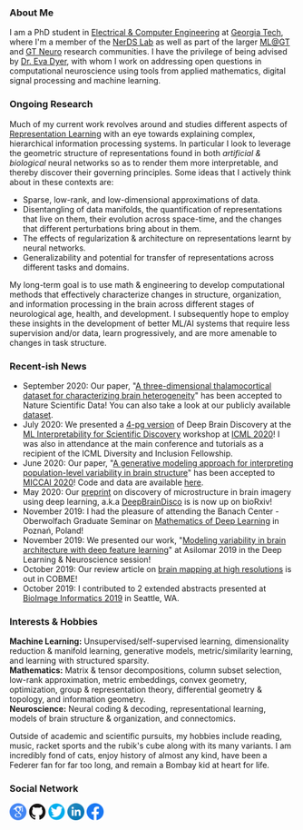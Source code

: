### About Me

I am a PhD student in <a href="https://www.ece.gatech.edu/" target="_blank">Electrical & Computer Engineering</a> at <a href="https://www.gatech.edu/" target="_blank">Georgia Tech</a>, where I'm a member of the <a href="https://dyerlab.gatech.edu/" target="_blank">NerDS Lab</a> as well as part of the larger <a href="https://ml.gatech.edu/" target="_blank">ML@GT</a> and <a href="https://neuro.gatech.edu/" target="_blank">GT Neuro</a> research communities. I have the privilege of being advised by <a href="https://bme.gatech.edu/bme/faculty/Eva-Dyer" target="_blank">Dr. Eva Dyer</a>, with whom I work on addressing open questions in computational neuroscience using tools from applied mathematics, digital signal processing and machine learning.

### Ongoing Research

Much of my current work revolves around and studies different aspects of <a href="https://arxiv.org/abs/1206.5538" target="_blank">Representation Learning</a> with an eye towards  explaining complex, hierarchical information processing systems. In particular I look to leverage the geometric structure of representations found in both _artificial & biological_ neural networks so as to render them more interpretable, and thereby discover their governing principles.
Some ideas that I actively think about in these contexts are:
- Sparse, low-rank, and low-dimensional approximations of data.
- Disentangling of data manifolds, the quantification of representations that live on them, their evolution across space-time, and the changes that different perturbations bring about in them.
- The effects of regularization & architecture on representations learnt by neural networks.
- Generalizability and potential for transfer of representations across different tasks and domains.

My long-term goal is to use math & engineering to develop computational methods that effectively characterize changes in structure, organization, and information processing in the brain across different stages of neurological age, health, and development. I subsequently hope to employ these insights in the development of better ML/AI systems that require less supervision and/or data, learn progressively, and are more amenable to changes in task structure.

### Recent-ish News

- September 2020: Our paper, "<a href="https://www.biorxiv.org/content/10.1101/2020.05.22.111617v1" target="_blank">A three-dimensional thalamocortical dataset for characterizing brain heterogeneity</a>" has been accepted to Nature Scientific Data! You can also take a look at our publicly available <a href="http://bossdb.org/project/prasad2020" target="_blank">dataset</a>.
- July 2020: We presented a <a href="/docs/papers/Balwani_ICML_Interpretability_Workshop_2020.pdf" target="_blank">4-pg version</a> of Deep Brain Discovery at the <a href="https://sites.google.com/view/mli4sd-icml2020/program?authuser=0#h.fyakn5jvpae2" target="_blank">ML Interpretability for Scientific Discovery</a> workshop at <a href="https://icml.cc/" target="_blank">ICML 2020</a>! I was also in attendance at the main conference and tutorials as a recipient of the ICML Diversity and Inclusion Fellowship. 
- June 2020: Our paper, "<a href="https://www.biorxiv.org/content/10.1101/2020.06.04.134635v1.abstract" target="_blank">A generative modeling approach for interpreting population-level variability in brain structure</a>" has been accepted to <a href="https://www.miccai2020.org/en/" target="_blank">MICCAI 2020</a>! Code and data are available <a href="https://nerdslab.github.io/brainsynth/" target="_blank">here</a>.
- May 2020: Our <a href="https://www.biorxiv.org/content/10.1101/2020.05.26.117473v1" target="_blank">preprint</a> on discovery of microstructure in brain imagery using deep learning, a.k.a <a href="https://nerdslab.github.io/deepbraindisco/" target="_blank">DeepBrainDisco</a> is is now up on bioRxiv!
- November 2019: I had the pleasure of attending the Banach Center - Oberwolfach Graduate Seminar on <a href="https://www.mfo.de/occasion/1947a" target="_blank">Mathematics of Deep Learning</a> in Poznań, Poland!
- November 2019: We presented our work, "<a href="https://ieeexplore.ieee.org/document/9048805" target="_blank">Modeling variability in brain architecture with deep feature learning</a>" at Asilomar 2019 in the Deep Learning & Neuroscience session!
- October 2019: Our review article on <a href="https://www.sciencedirect.com/science/article/pii/S2468451119300625" target="_blank">brain mapping at high resolutions</a> is out in COBME!
- October 2019: I contributed to 2 extended abstracts presented at <a href="https://alleninstitute.org/media/filer_public/38/be/38be5b2f-e678-45c0-9608-069116238488/bioimage2019_fullprogram_asof96.pdf" target="_blank">BioImage Informatics 2019</a> in Seattle, WA.

<!--
Recent news archives:
- April 2020: I served as a reviewer for the <a href="https://sites.google.com/view/clvision2020" target="_blank">Workshop on Continual Learning in Computer Vision</a> at CVPR 2020.
- June 2020: I volunteered as a content reviewer at <a href="https://neuromatch.io/academy/" target="_blank">Neuromatch Academy 2020</a>.
- June 2020: I served as a reviewer for the <a href="https://lifelongml.github.io/" target="_blank">Lifelong Learning Workshop</a> at ICML 2020.
-->

### Interests & Hobbies

**Machine Learning:** Unsupervised/self-supervised learning, dimensionality reduction & manifold learning, generative models, metric/similarity learning, and learning with structured sparsity.<br>
**Mathematics:** Matrix & tensor decompositions, column subset selection, low-rank approximation, metric embeddings, convex geometry, optimization, group & representation theory, differential geometry & topology, and information geometry.<br>
**Neuroscience:** Neural coding & decoding, representational learning, models of brain structure & organization, and connectomics.

Outside of academic and scientific pursuits, my hobbies include reading, music, racket sports and the rubik's cube along with its many variants. I am incredibly fond of cats, enjoy history of almost any kind, have been a Federer fan for far too long, and remain a Bombay kid at heart for life.

<!--
### Curriculum Vitae
<p float="left">
<a href="https://bit.ly/3bTpPf2"><img src="/images/cv_logo_clipart_bg_trans.png" height="60" width="60" /></a>
</p>
-->

### Social Network
<p float="left">
<a href="https://scholar.google.com/citations?user=wyXqxjwAAAAJ&hl=en" target="_blank"><img src="/images/google-scholar-logo.png" height="30" width="30" /></a>
<a href="https://github.com/AishwaryaHB" target="_blank"><img src="/images/GitHub-logo-crop.png" height="30" width="30" /></a>
<a href="https://twitter.com/Iishiiyaa" target="_blank"><img src="/images/twitter-logo-2.png" height="30" width="30" /></a>
<a href="https://www.linkedin.com/in/aishwaryahb" target="_blank"><img src="/images/linkedin-logo-2.png" height="30" width="30" /></a>
<a href="https://www.facebook.com/aishvarrya/" target="_blank"><img src="/images/facebook-logo-2019.png" height="30" width="30" /></a>
</p>
